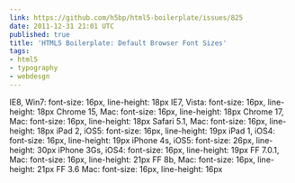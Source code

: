```yaml
---
link: https://github.com/h5bp/html5-boilerplate/issues/825
date: 2011-12-31 21:01 UTC
published: true
title: 'HTML5 Boilerplate: Default Browser Font Sizes'
tags:
- html5
- typography
- webdesgn
---
```


IE8, Win7: font-size: 16px, line-height: 18px
IE7, Vista: font-size: 16px, line-height: 18px
Chrome 15, Mac: font-size: 16px, line-height: 18px
Chrome 17, Mac: font-size: 16px, line-height: 18px
Safari 5.1, Mac: font-size: 16px, line-height: 18px
iPad 2, iOS5: font-size: 16px, line-height: 19px
iPad 1, iOS4: font-size: 16px, line-height: 19px
iPhone 4s, iOS5: font-size: 26px, line-height: 30px
iPhone 3Gs, iOS4: font-size: 16px, line-height: 19px
FF 7.0.1, Mac: font-size: 16px, line-height: 21px
FF 8b, Mac: font-size: 16px, line-height: 21px
FF 3.6 Mac: font-size: 16px, line-height: 16px

